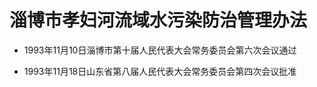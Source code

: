 # 淄博市孝妇河流域水污染防治管理办法

- 1993年11月10日淄博市第十届人民代表大会常务委员会第六次会议通过

- 1993年11月18日山东省第八届人民代表大会常务委员会第四次会议批准

<!-- INFO END -->
